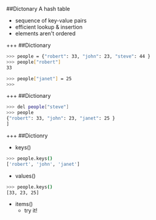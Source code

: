 ##Dictonary
A hash table
* sequence of key-value pairs
* efficient lookup & insertion
* elements aren't ordered

+++
##Dictionary
```sh
>>> people = {"robert": 33, "john": 23, "steve": 44 }
>>> people["robert"]
33

>>> people["janet"] = 25
>>>
```

+++
##Dictionary
```sh
>>> del people["steve"]
>>> people
{"robert": 33, "john": 23, "janet": 25 }
]
```

+++
##Dictionry
* keys()

```sh
>>> people.keys()
['robert', 'john', 'janet']
```

* values()

```sh
>>> people.keys()
[33, 23, 25]
```

* items()
  * try it!
